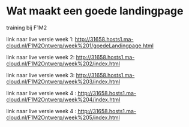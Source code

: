 # Wat maakt een goede landingpage
training bij F1M2


link naar live versie week 1: http://31658.hosts1.ma-cloud.nl/F1M2Ontwerp/week%201/goedeLandingpage.html

link naar live versie week 2: http://31658.hosts1.ma-cloud.nl/F1M2Ontwerp/week%202/index.html

link naar live versie week 3: http://31658.hosts1.ma-cloud.nl/F1M2Ontwerp/week%203/index.html

link naar live versie week 4 : http://31658.hosts1.ma-cloud.nl/F1M2Ontwerp/week%204/index.html

link naar live versie week 4 : http://31658.hosts1.ma-cloud.nl/F1M2Ontwerp/week%205/index.html